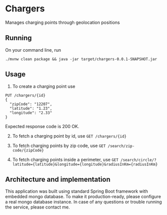 # Chargers
Manages charging points through geolocation positions

## Running
On your command line, run
```
./mvnw clean package && java -jar target/chargers-0.0.1-SNAPSHOT.jar
```

## Usage
1. To create a charging point use
```
PUT /chargers/{id}
{
  "zipCode": "12207",
  "latitude": "1.23",
  "longitude": "2.33"
}
```
Expected response code is 200 OK. 

2. To fetch a charging point by id, use `GET /chargers/{id}`

3. To fetch charging points by zip code, use `GET /search/zip-code/{zipCode}`

4. To fetch charging points inside a perimeter, use `GET /search/circle/?latitude={latitude}&longitude={longitude}&radiusInKm={radiusInKm}`

## Architecture and implementation
This application was built using standard Spring Boot framework with embedded mongo database. 
To make it production-ready, please configure a real mongo database instance.
In case of any questions or trouble running the service, please contact me. 